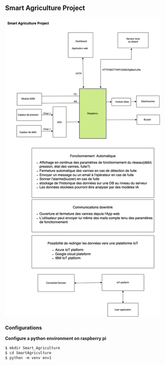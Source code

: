 ## Smart Agriculture Project

![Alt text](project-img.png)

### Configurations

**Configure a python environment on raspberry pi**
```
$ mkdir Smart_Agriculture
$ cd SmartAgriculture
$ python -m venv env1

```





